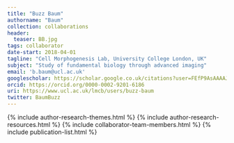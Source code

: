 ```yaml
---
title: "Buzz Baum"
authorname: "Baum"
collection: collaborations
header:
  teaser: BB.jpg
tags: collaborator
date-start: 2018-04-01
tagline: "Cell Morphogenesis Lab, University College London, UK"
subject: "Study of fundamental biology through advanced imaging"
email: 'b.baum@ucl.ac.uk'
googlescholar: https://scholar.google.co.uk/citations?user=FEfP9AsAAAAJ&hl=en
orcid: https://orcid.org/0000-0002-9201-6186
uri: https://www.ucl.ac.uk/lmcb/users/buzz-baum
twitter: BaumBuzz
---
```

<p align= "justify">

{% include author-research-themes.html %}
{% include author-research-resources.html %}
{% include collaborator-team-members.html %}
{% include publication-list.html %}
